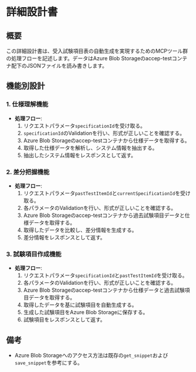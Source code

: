 # 詳細設計書

## 概要
この詳細設計書は、受入試験項目表の自動生成を実現するためのMCPツール群の処理フローを記述します。データはAzure Blob Storageのaccep-testコンテナ配下のJSONファイルを読み書きします。

## 機能別設計

### 1. 仕様理解機能
- **処理フロー**:
  1. リクエストパラメータ`specificationId`を受け取る。
  2. `specificationId`のValidationを行い、形式が正しいことを確認する。
  3. Azure Blob Storageのaccep-testコンテナから仕様データを取得する。
  4. 取得した仕様データを解析し、システム情報を抽出する。
  5. 抽出したシステム情報をレスポンスとして返す。

### 2. 差分把握機能
- **処理フロー**:
  1. リクエストパラメータ`pastTestItemId`と`currentSpecificationId`を受け取る。
  2. 各パラメータのValidationを行い、形式が正しいことを確認する。
  3. Azure Blob Storageのaccep-testコンテナから過去試験項目データと仕様データを取得する。
  4. 取得したデータを比較し、差分情報を生成する。
  5. 差分情報をレスポンスとして返す。

### 3. 試験項目作成機能
- **処理フロー**:
  1. リクエストパラメータ`specificationId`と`pastTestItemId`を受け取る。
  2. 各パラメータのValidationを行い、形式が正しいことを確認する。
  3. Azure Blob Storageのaccep-testコンテナから仕様データと過去試験項目データを取得する。
  4. 取得したデータを基に試験項目を自動生成する。
  5. 生成した試験項目をAzure Blob Storageに保存する。
  6. 試験項目をレスポンスとして返す。

## 備考
- Azure Blob Storageへのアクセス方法は既存の`get_snippet`および`save_snippet`を参考にする。